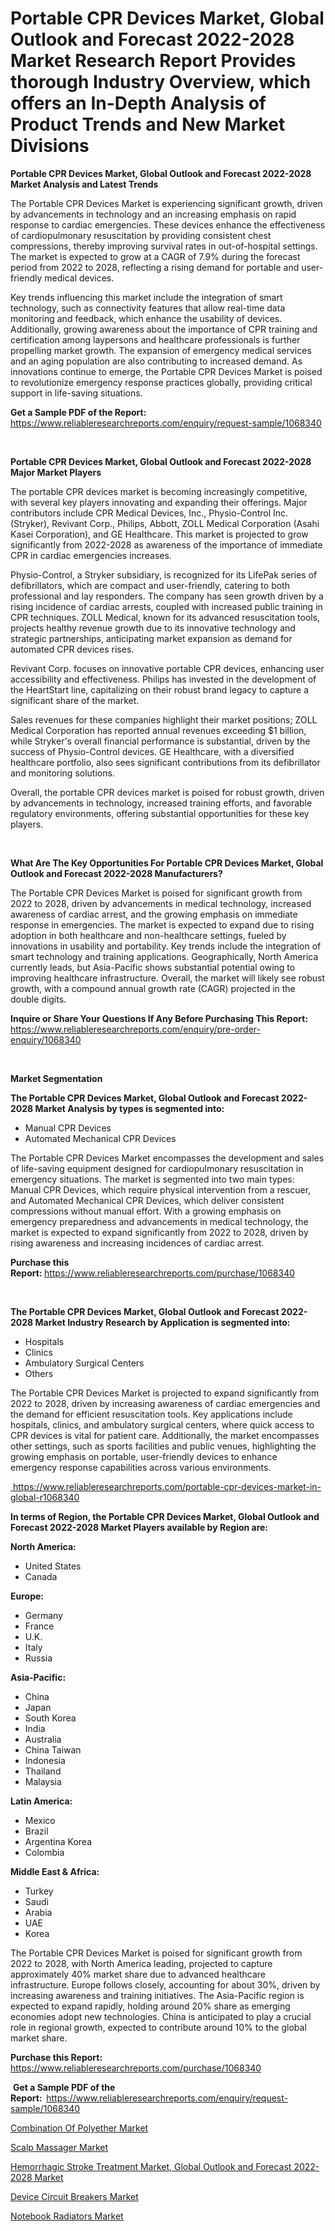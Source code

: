 <p><h1>Portable CPR Devices Market, Global Outlook and Forecast 2022-2028 Market Research Report Provides thorough Industry Overview, which offers an In-Depth Analysis of Product Trends and New Market Divisions</h1></p><p><strong>Portable CPR Devices Market, Global Outlook and Forecast 2022-2028 Market Analysis and Latest Trends</strong></p>
<p><p>The Portable CPR Devices Market is experiencing significant growth, driven by advancements in technology and an increasing emphasis on rapid response to cardiac emergencies. These devices enhance the effectiveness of cardiopulmonary resuscitation by providing consistent chest compressions, thereby improving survival rates in out-of-hospital settings. The market is expected to grow at a CAGR of 7.9% during the forecast period from 2022 to 2028, reflecting a rising demand for portable and user-friendly medical devices.</p><p>Key trends influencing this market include the integration of smart technology, such as connectivity features that allow real-time data monitoring and feedback, which enhance the usability of devices. Additionally, growing awareness about the importance of CPR training and certification among laypersons and healthcare professionals is further propelling market growth. The expansion of emergency medical services and an aging population are also contributing to increased demand. As innovations continue to emerge, the Portable CPR Devices Market is poised to revolutionize emergency response practices globally, providing critical support in life-saving situations.</p></p>
<p><strong>Get a Sample PDF of the Report:&nbsp;</strong> <a href="https://www.reliableresearchreports.com/enquiry/request-sample/1068340">https://www.reliableresearchreports.com/enquiry/request-sample/1068340</a></p>
<p>&nbsp;</p>
<p><strong>Portable CPR Devices Market, Global Outlook and Forecast 2022-2028 Major Market Players</strong></p>
<p><p>The portable CPR devices market is becoming increasingly competitive, with several key players innovating and expanding their offerings. Major contributors include CPR Medical Devices, Inc., Physio-Control Inc. (Stryker), Revivant Corp., Philips, Abbott, ZOLL Medical Corporation (Asahi Kasei Corporation), and GE Healthcare. This market is projected to grow significantly from 2022-2028 as awareness of the importance of immediate CPR in cardiac emergencies increases.</p><p>Physio-Control, a Stryker subsidiary, is recognized for its LifePak series of defibrillators, which are compact and user-friendly, catering to both professional and lay responders. The company has seen growth driven by a rising incidence of cardiac arrests, coupled with increased public training in CPR techniques. ZOLL Medical, known for its advanced resuscitation tools, projects healthy revenue growth due to its innovative technology and strategic partnerships, anticipating market expansion as demand for automated CPR devices rises.</p><p>Revivant Corp. focuses on innovative portable CPR devices, enhancing user accessibility and effectiveness. Philips has invested in the development of the HeartStart line, capitalizing on their robust brand legacy to capture a significant share of the market.</p><p>Sales revenues for these companies highlight their market positions; ZOLL Medical Corporation has reported annual revenues exceeding $1 billion, while Stryker's overall financial performance is substantial, driven by the success of Physio-Control devices. GE Healthcare, with a diversified healthcare portfolio, also sees significant contributions from its defibrillator and monitoring solutions.</p><p>Overall, the portable CPR devices market is poised for robust growth, driven by advancements in technology, increased training efforts, and favorable regulatory environments, offering substantial opportunities for these key players.</p></p>
<p>&nbsp;</p>
<p><strong>What Are The Key Opportunities For Portable CPR Devices Market, Global Outlook and Forecast 2022-2028 Manufacturers?</strong></p>
<p><p>The Portable CPR Devices Market is poised for significant growth from 2022 to 2028, driven by advancements in medical technology, increased awareness of cardiac arrest, and the growing emphasis on immediate response in emergencies. The market is expected to expand due to rising adoption in both healthcare and non-healthcare settings, fueled by innovations in usability and portability. Key trends include the integration of smart technology and training applications. Geographically, North America currently leads, but Asia-Pacific shows substantial potential owing to improving healthcare infrastructure. Overall, the market will likely see robust growth, with a compound annual growth rate (CAGR) projected in the double digits.</p></p>
<p><strong>Inquire or Share Your Questions If Any Before Purchasing This Report:</strong> <a href="https://www.reliableresearchreports.com/enquiry/pre-order-enquiry/1068340">https://www.reliableresearchreports.com/enquiry/pre-order-enquiry/1068340</a></p>
<p>&nbsp;</p>
<p><strong>Market Segmentation</strong></p>
<p><strong>The Portable CPR Devices Market, Global Outlook and Forecast 2022-2028 Market Analysis by types is segmented into:</strong></p>
<p><ul><li>Manual CPR Devices</li><li>Automated Mechanical CPR Devices</li></ul></p>
<p><p>The Portable CPR Devices Market encompasses the development and sales of life-saving equipment designed for cardiopulmonary resuscitation in emergency situations. The market is segmented into two main types: Manual CPR Devices, which require physical intervention from a rescuer, and Automated Mechanical CPR Devices, which deliver consistent compressions without manual effort. With a growing emphasis on emergency preparedness and advancements in medical technology, the market is expected to expand significantly from 2022 to 2028, driven by rising awareness and increasing incidences of cardiac arrest.</p></p>
<p><strong>Purchase this Report:&nbsp;</strong><a href="https://www.reliableresearchreports.com/purchase/1068340">https://www.reliableresearchreports.com/purchase/1068340</a></p>
<p>&nbsp;</p>
<p><strong>The Portable CPR Devices Market, Global Outlook and Forecast 2022-2028 Market Industry Research by Application is segmented into:</strong></p>
<p><ul><li>Hospitals</li><li>Clinics</li><li>Ambulatory Surgical Centers</li><li>Others</li></ul></p>
<p><p>The Portable CPR Devices Market is projected to expand significantly from 2022 to 2028, driven by increasing awareness of cardiac emergencies and the demand for efficient resuscitation tools. Key applications include hospitals, clinics, and ambulatory surgical centers, where quick access to CPR devices is vital for patient care. Additionally, the market encompasses other settings, such as sports facilities and public venues, highlighting the growing emphasis on portable, user-friendly devices to enhance emergency response capabilities across various environments.</p></p>
<p><a href="https://www.reliableresearchreports.com/portable-cpr-devices-market-in-global-r1068340">&nbsp;https://www.reliableresearchreports.com/portable-cpr-devices-market-in-global-r1068340</a></p>
<p><strong>In terms of Region, the Portable CPR Devices Market, Global Outlook and Forecast 2022-2028 Market Players available by Region are:</strong></p>
<p>
    <p> <strong> North America: </strong>
        <ul>
            <li>United States</li>
            <li>Canada</li>
        </ul>
        </p> 
    <p> <strong> Europe: </strong>
        <ul>
            <li>Germany</li>
            <li>France</li>
            <li>U.K.</li>
            <li>Italy</li>
            <li>Russia</li>
        </ul>
        </p> 
    <p> <strong> Asia-Pacific: </strong>
        <ul>
            <li>China</li>
            <li>Japan</li>
            <li>South Korea</li>
            <li>India</li>
            <li>Australia</li>
            <li>China Taiwan</li>
            <li>Indonesia</li>
            <li>Thailand</li>
            <li>Malaysia</li>
        </ul>
        </p> 
    <p> <strong> Latin America: </strong>
        <ul>
            <li>Mexico</li>
            <li>Brazil</li>
            <li>Argentina Korea</li>
            <li>Colombia</li>
        </ul>
        </p> 
    <p> <strong> Middle East & Africa: </strong>
        <ul>
            <li>Turkey</li>
            <li>Saudi</li>
            <li>Arabia</li>
            <li>UAE</li>
            <li>Korea</li>
        </ul>
    </p>
    </p>
<p><p>The Portable CPR Devices Market is poised for significant growth from 2022 to 2028, with North America leading, projected to capture approximately 40% market share due to advanced healthcare infrastructure. Europe follows closely, accounting for about 30%, driven by increasing awareness and training initiatives. The Asia-Pacific region is expected to expand rapidly, holding around 20% share as emerging economies adopt new technologies. China is anticipated to play a crucial role in regional growth, expected to contribute around 10% to the global market share.</p></p>
<p><strong>Purchase this Report: </strong><a href="https://www.reliableresearchreports.com/purchase/1068340">https://www.reliableresearchreports.com/purchase/1068340</a></p>
<p>&nbsp;<strong>Get a Sample PDF of the Report:&nbsp;&nbsp;</strong><a href="https://www.reliableresearchreports.com/enquiry/request-sample/1068340">https://www.reliableresearchreports.com/enquiry/request-sample/1068340</a></p>
<p><strong></strong></p>
<p><p><a href="https://medium.com/@christopher.fisher66709/an-in-depth-analysis-of-the-global-combination-of-polyether-market-scope-and-its-rapid-growing-5-7-58dc72ff1ecb">Combination Of Polyether Market</a></p><p><a href="https://www.linkedin.com/pulse/emerging-scalp-massager-market-opportunities-analysis-investors-zw3wc?trackingId=XE%2BmK7ouTd631RF4AX1Faw%3D%3D">Scalp Massager Market</a></p><p><a href="https://github.com/YashRP12/Market-Research-Report-List-6/blob/main/hemorrhagic-stroke-treatment-market-global-outlook-and-forecast-2022-2028-market.md">Hemorrhagic Stroke Treatment Market, Global Outlook and Forecast 2022-2028 Market</a></p><p><a href="https://issuu.com/reportprime-2/docs/device-circuit-breakers-market-size_95c215a407a66b">Device Circuit Breakers Market</a></p><p><a href="https://issuu.com/reportprime-2/docs/notebook-radiators-market-size-2030_c53321c5326447">Notebook Radiators Market</a></p></p>